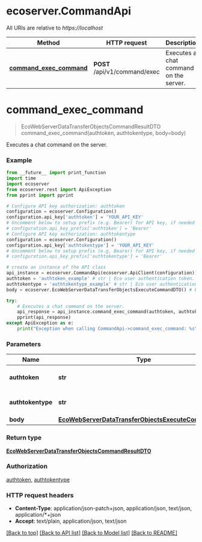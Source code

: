 # ecoserver.CommandApi

All URIs are relative to *https://localhost*

Method | HTTP request | Description
------------- | ------------- | -------------
[**command_exec_command**](CommandApi.md#command_exec_command) | **POST** /api/v1/command/exec | Executes a chat command on the server.


# **command_exec_command**
> EcoWebServerDataTransferObjectsCommandResultDTO command_exec_command(authtoken, authtokentype, body=body)

Executes a chat command on the server.

### Example
```python
from __future__ import print_function
import time
import ecoserver
from ecoserver.rest import ApiException
from pprint import pprint

# Configure API key authorization: authtoken
configuration = ecoserver.Configuration()
configuration.api_key['authtoken'] = 'YOUR_API_KEY'
# Uncomment below to setup prefix (e.g. Bearer) for API key, if needed
# configuration.api_key_prefix['authtoken'] = 'Bearer'
# Configure API key authorization: authtokentype
configuration = ecoserver.Configuration()
configuration.api_key['authtokentype'] = 'YOUR_API_KEY'
# Uncomment below to setup prefix (e.g. Bearer) for API key, if needed
# configuration.api_key_prefix['authtokentype'] = 'Bearer'

# create an instance of the API class
api_instance = ecoserver.CommandApi(ecoserver.ApiClient(configuration))
authtoken = 'authtoken_example' # str | Eco user authentication token.
authtokentype = 'authtokentype_example' # str | Eco user authentication token type.
body = ecoserver.EcoWebServerDataTransferObjectsExecuteCommandDTO() # EcoWebServerDataTransferObjectsExecuteCommandDTO |  (optional)

try:
    # Executes a chat command on the server.
    api_response = api_instance.command_exec_command(authtoken, authtokentype, body=body)
    pprint(api_response)
except ApiException as e:
    print("Exception when calling CommandApi->command_exec_command: %s\n" % e)
```

### Parameters

Name | Type | Description  | Notes
------------- | ------------- | ------------- | -------------
 **authtoken** | **str**| Eco user authentication token. | 
 **authtokentype** | **str**| Eco user authentication token type. | 
 **body** | [**EcoWebServerDataTransferObjectsExecuteCommandDTO**](EcoWebServerDataTransferObjectsExecuteCommandDTO.md)|  | [optional] 

### Return type

[**EcoWebServerDataTransferObjectsCommandResultDTO**](EcoWebServerDataTransferObjectsCommandResultDTO.md)

### Authorization

[authtoken](../README.md#authtoken), [authtokentype](../README.md#authtokentype)

### HTTP request headers

 - **Content-Type**: application/json-patch+json, application/json, text/json, application/*+json
 - **Accept**: text/plain, application/json, text/json

[[Back to top]](#) [[Back to API list]](../README.md#documentation-for-api-endpoints) [[Back to Model list]](../README.md#documentation-for-models) [[Back to README]](../README.md)

